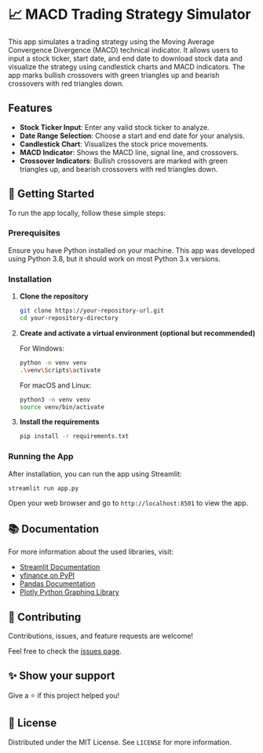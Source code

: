 # 📈 MACD Trading Strategy Simulator

This app simulates a trading strategy using the Moving Average Convergence Divergence (MACD) technical indicator. It allows users to input a stock ticker, start date, and end date to download stock data and visualize the strategy using candlestick charts and MACD indicators. The app marks bullish crossovers with green triangles up and bearish crossovers with red triangles down.

## Features

- **Stock Ticker Input**: Enter any valid stock ticker to analyze.
- **Date Range Selection**: Choose a start and end date for your analysis.
- **Candlestick Chart**: Visualizes the stock price movements.
- **MACD Indicator**: Shows the MACD line, signal line, and crossovers.
- **Crossover Indicators**: Bullish crossovers are marked with green triangles up, and bearish crossovers with red triangles down.

## 🚀 Getting Started

To run the app locally, follow these simple steps:

### Prerequisites

Ensure you have Python installed on your machine. This app was developed using Python 3.8, but it should work on most Python 3.x versions.

### Installation

1. **Clone the repository**

   ```sh
   git clone https://your-repository-url.git
   cd your-repository-directory
   ```

2. **Create and activate a virtual environment (optional but recommended)**

   For Windows:
   ```sh
   python -m venv venv
   .\venv\Scripts\activate
   ```

   For macOS and Linux:
   ```sh
   python3 -m venv venv
   source venv/bin/activate
   ```

3. **Install the requirements**

   ```sh
   pip install -r requirements.txt
   ```

### Running the App

After installation, you can run the app using Streamlit:

```sh
streamlit run app.py
```

Open your web browser and go to `http://localhost:8501` to view the app.

## 📚 Documentation

For more information about the used libraries, visit:

- [Streamlit Documentation](https://docs.streamlit.io)
- [yfinance on PyPI](https://pypi.org/project/yfinance/)
- [Pandas Documentation](https://pandas.pydata.org/docs/)
- [Plotly Python Graphing Library](https://plotly.com/python/)

## 🤝 Contributing

Contributions, issues, and feature requests are welcome!

Feel free to check the [issues page](https://your-repository-url/issues).

## ✨ Show your support

Give a ⭐️ if this project helped you!

## 📝 License

Distributed under the MIT License. See `LICENSE` for more information.
